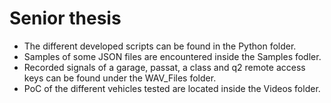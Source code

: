 # Senior thesis
- The different developed scripts  can be found in the Python folder.
- Samples of some JSON files are encountered inside the Samples fodler.
- Recorded signals of a garage, passat, a class and q2 remote access keys can be found under the WAV_Files folder.
- PoC of the different vehicles tested are located inside the Videos folder.
